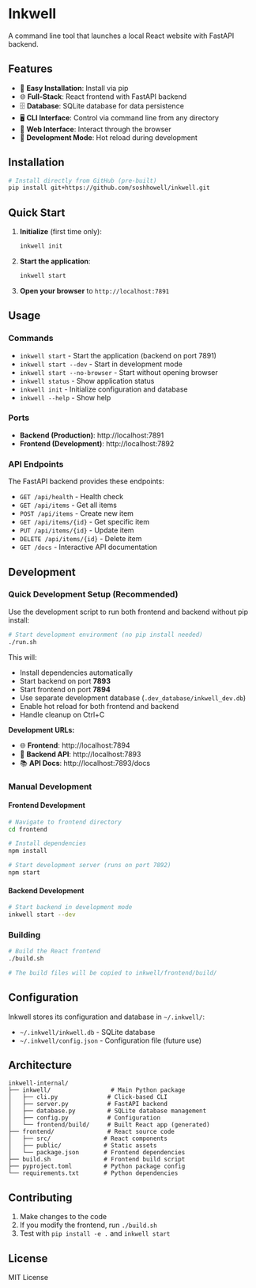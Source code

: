 # Inkwell

A command line tool that launches a local React website with FastAPI backend.

## Features

- 🚀 **Easy Installation**: Install via pip
- 🌐 **Full-Stack**: React frontend with FastAPI backend
- 🗄️ **Database**: SQLite database for data persistence
- 🖥️ **CLI Interface**: Control via command line from any directory  
- 📱 **Web Interface**: Interact through the browser
- 🔧 **Development Mode**: Hot reload during development

## Installation

```bash
# Install directly from GitHub (pre-built)
pip install git+https://github.com/soshhowell/inkwell.git
```

## Quick Start

1. **Initialize** (first time only):
   ```bash
   inkwell init
   ```

2. **Start the application**:
   ```bash
   inkwell start
   ```

3. **Open your browser** to `http://localhost:7891`

## Usage

### Commands

- `inkwell start` - Start the application (backend on port 7891)
- `inkwell start --dev` - Start in development mode
- `inkwell start --no-browser` - Start without opening browser
- `inkwell status` - Show application status
- `inkwell init` - Initialize configuration and database
- `inkwell --help` - Show help

### Ports

- **Backend (Production)**: http://localhost:7891
- **Frontend (Development)**: http://localhost:7892

### API Endpoints

The FastAPI backend provides these endpoints:

- `GET /api/health` - Health check
- `GET /api/items` - Get all items
- `POST /api/items` - Create new item
- `GET /api/items/{id}` - Get specific item
- `PUT /api/items/{id}` - Update item
- `DELETE /api/items/{id}` - Delete item
- `GET /docs` - Interactive API documentation

## Development

### Quick Development Setup (Recommended)

Use the development script to run both frontend and backend without pip install:

```bash
# Start development environment (no pip install needed)
./run.sh
```

This will:
- Install dependencies automatically
- Start backend on port **7893**
- Start frontend on port **7894** 
- Use separate development database (`.dev_database/inkwell_dev.db`)
- Enable hot reload for both frontend and backend
- Handle cleanup on Ctrl+C

**Development URLs:**
- 🌐 **Frontend**: http://localhost:7894
- 🔌 **Backend API**: http://localhost:7893
- 📚 **API Docs**: http://localhost:7893/docs

### Manual Development

#### Frontend Development

```bash
# Navigate to frontend directory
cd frontend

# Install dependencies
npm install

# Start development server (runs on port 7892)
npm start
```

#### Backend Development

```bash
# Start backend in development mode
inkwell start --dev
```

### Building

```bash
# Build the React frontend
./build.sh

# The build files will be copied to inkwell/frontend/build/
```

## Configuration

Inkwell stores its configuration and database in `~/.inkwell/`:

- `~/.inkwell/inkwell.db` - SQLite database
- `~/.inkwell/config.json` - Configuration file (future use)

## Architecture

```
inkwell-internal/
├── inkwell/                 # Main Python package
│   ├── cli.py              # Click-based CLI
│   ├── server.py           # FastAPI backend
│   ├── database.py         # SQLite database management
│   ├── config.py           # Configuration
│   └── frontend/build/     # Built React app (generated)
├── frontend/               # React source code
│   ├── src/               # React components
│   ├── public/            # Static assets
│   └── package.json       # Frontend dependencies
├── build.sh               # Frontend build script
├── pyproject.toml         # Python package config
└── requirements.txt       # Python dependencies
```

## Contributing

1. Make changes to the code
2. If you modify the frontend, run `./build.sh`
3. Test with `pip install -e .` and `inkwell start`

## License

MIT License